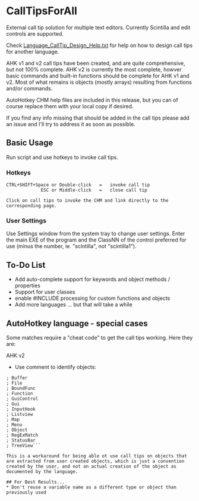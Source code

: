 # CallTipsForAll
External call tip solution for multiple text editors.  Currently Scintilla and edit controls are supported.

Check [Language_CallTip_Design_Help.txt](./Language_CallTip_Design_Help.txt) for help on how to design call tips for another language.

AHK v1 and v2 call tips have been created, and are quite comprehensive, but not 100% complete.  AHK v2 is currently the most complete, howver basic commands and built-in functions should be complete for AHK v1 and v2.  Most of what remains is objects (mostly arrays) resulting from functions and/or commands.

AutoHotkey CHM help files are included in this release, but you can of course replace them with your local copy if desired.

If you find any info missing that should be added in the call tips please add an issue and I'll try to address it as soon as possible.

## Basic Usage

Run script and use hotkeys to invoke call tips.

### Hotkeys
```
CTRL+SHIFT+Space or Double-click   =   invoke call tip
             ESC or Middle-click   =   close call tip

Click on call tips to invoke the CHM and link directly to the corresponding page.
```
### User Settings
Use Settings window from the system tray to change user settings.  Enter the main EXE of the program and the ClassNN of the control preferred for use (minus the number, ie. "scintilla", not "scintilla1").

## To-Do List
* Add auto-complete support for keywords and object methods / properties
* Support for user classes
* enable #INCLUDE processing for custom functions and objects
* Add more languages ... but that will take a while

## AutoHotkey language - special cases

Some matches require a "cheat code" to get the call tips working.  Here they are:

AHK v2
* Use comment to identify objects:
```; Array
; Buffer
; File
; BoundFunc
; Function
; GuiControl
; Gui
; InputHook
; Listview
; Map
; Menu
; Object
; RegExMatch
; StatusBar
; TreeView```

This is a workaround for being able ot use call tips on objects that are extracted from user created objects, which is just a convention created by the user, and not an actual creation of the object as documented by the language.

## For Best Results...
* Don't reuse a variable name as a different type or object than previously used
